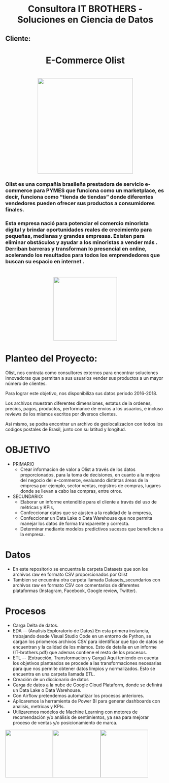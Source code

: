 

# <h1 align="center">Consultora IT BROTHERS - Soluciones en Ciencia de Datos
 
## Cliente:
## <h1 align="center">E-Commerce Olist
<h1 align="center"><img src ='https://dnn65p9ixwrwn.cloudfront.net/uploads/2021/05/olist-gente-de-verdade.jpg' height = 300>


### Olist es una compañía brasileña prestadora de servicio e-commerce para PYMES que funciona como un marketplace, es decir, funciona como “tienda de tiendas” donde diferentes vendedores pueden ofrecer sus productos a consumidores finales. 
### Esta empresa nació para potenciar el comercio minorista digital y brindar oportunidades reales de crecimiento para pequeñas, medianas y grandes empresas. Existen para eliminar obstáculos y ayudar a los minoristas a vender más . Derriban barreras y transforman lo presencial en online, acelerando los resultados para todos los emprendedores que buscan su espacio en internet .

<h1 align="center"><img src ='https://i0.wp.com/qepd.news/wp-content/uploads/2020/11/olist.jpg?fit=513%2C342&ssl=1' height = 200>
    
    
# Planteo del Proyecto:
Olist, nos contrata como consultores externos para encontrar soluciones innovadoras que permitan a sus usuarios vender sus productos a un mayor número de clientes.

Para lograr este objetivo, nos disponibiliza sus datos periodo 2016-2018. 

Los archivos muestran diferentes dimensiones, estatus de la ordenes, precios, pagos, productos, performance de envios a los usuarios, e incluso reviews de los mismos escritos por diversos clientes.  

Asi mismo, se podra encontrar un archivo de geolocalizacion con todos los codigos postales de Brasil, junto con su latitud y longitud.

# OBJETIVO
- PRIMARIO 
    - Crear informacion de valor a Olist a través de los datos proporcionados, para la toma de
decisiones, en cuanto a la mejora del negocio del e-commerce, evaluando distintas áreas de la
empresa por ejemplo, sector ventas, registros de compras, lugares donde se llevan a cabo las
compras, entre otros.
- SECUNDARIO:
    - Elaborar un informe entendible para el cliente a través del uso de métricas y KPis,
    - Confeccionar datos que se ajusten a la realidad de la empresa,
    - Confeccionar un Data Lake o Data Warehouse que nos permita manejar los datos de forma transparente y correcta.
    - Determinar mediante modelos predictivos sucesos que beneficien a la empresa.

    
# Datos
- En este repositorio se encuentra la carpeta Datasets que son los archivos raw en formato CSV proporcionados por Olist
- Tambien se encuentra otra carpeta llamada Datasets_secundarios con archivos raw en formato CSV con comentarios de 
diferentes plataformas (Instagram, Facebook, Google review, Twitter).

    
# Procesos
- Carga Delta de datos.
- EDA -- (Analisis Exploratorio de Datos)
    En esta primera instancia, trabajando desde Visual Studio Code en un entorno de Python, se cargan los priomeros archivos CSV 
    para identificar que tipo de datos se encuentran y la calidad de los mismos. Esto de detalla en un informe (IT-brothers.pdf) 
    que ademas contiene el resto de los procesos.
- ETL -- (Extracción, Transformacion y Carga)
    Aqui teniendo en cuenta los objetivos planteados se procede a las transformaciones necesarias para que nos permite obtener
    datos limpios y normalizados. Esto se encuentra en una carpeta llamada ETL.
- Creación de un diccionario de datos
- Carga de datos a la nube de Google Cloud Plataform, donde se definirá un Data Lake o Data Warehouse.
- Con Airflow pretendemos automatizar los procesos anteriores.
- Aplicaremos la herramienta de Power BI para generar dashboards con analisis, metricas y KPIs.
- Utilizaremos modelos de Machine Learning con motores de recomendación y/o análisis de sentimientos, ya sea para mejorar 
proceso de ventas y/o posicionamiento de marca.
    
<img src ='https://upload.wikimedia.org/wikipedia/commons/thumb/c/c3/Python-logo-notext.svg/1869px-Python-logo-notext.svg.png' height = 150><img src ='https://i.pinimg.com/originals/8c/59/60/8c5960af6cf46913129f7ef927229af7.png' height = 150><img src ='https://airflow.apache.org/images/feature-image.png' height = 150>
